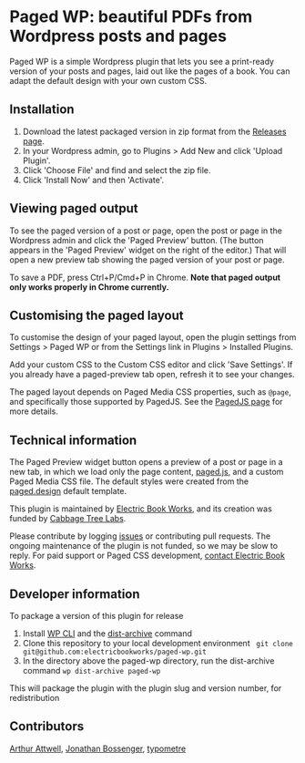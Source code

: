 # Paged WP: beautiful PDFs from Wordpress posts and pages

Paged WP is a simple Wordpress plugin that lets you see a print-ready version of your posts and pages, laid out like the pages of a book. You can adapt the default design with your own custom CSS.


## Installation

1. Download the latest packaged version in zip format from the [Releases page](https://github.com/electricbookworks/paged-wp/releases).
2. In your Wordpress admin, go to Plugins > Add New and click 'Upload Plugin'.
3. Click 'Choose File' and find and select the zip file.
4. Click 'Install Now' and then 'Activate'.


## Viewing paged output

To see the paged version of a post or page, open the post or page in the Wordpress admin and click the 'Paged Preview' button. (The button appears in the 'Paged Preview' widget on the right of the editor.) That will open a new preview tab showing the paged version of your post or page.

To save a PDF, press Ctrl+P/Cmd+P in Chrome. **Note that paged output only works properly in Chrome currently.**


## Customising the paged layout

To customise the design of your paged layout, open the plugin settings from Settings > Paged WP or from the Settings link in Plugins > Installed Plugins.

Add your custom CSS to the Custom CSS editor and click 'Save Settings'. If you already have a paged-preview tab open, refresh it to see your changes.

The paged layout depends on Paged Media CSS properties, such as `@page`, and specifically those supported by PagedJS. See the [PagedJS page](https://www.pagedmedia.org/paged-js/) for more details.


## Technical information

The Paged Preview widget button opens a preview of a post or page in a new tab, in which we load only the page content, [paged.js](https://www.pagedmedia.org/paged-js/), and a custom Paged Media CSS file. The default styles were created from the [paged.design](https://paged.design) default template.

This plugin is maintained by [Electric Book Works](https://electricbookworks.com/), and its creation was funded by [Cabbage Tree Labs](https://www.cabbagetreelabs.org/).

Please contribute by logging [issues](https://github.com/electricbookworks/paged-wp/issues) or contributing pull requests. The ongoing maintenance of the plugin is not funded, so we may be slow to reply. For paid support or Paged CSS development, [contact Electric Book Works](https://electricbookworks.com/contact).

## Developer information

To package a version of this plugin for release

1. Install [WP CLI](https://wp-cli.org/) and the [dist-archive](https://developer.wordpress.org/cli/commands/dist-archive/) command
2. Clone this repository to your local development environment 
` git clone git@github.com:electricbookworks/paged-wp.git`
3. In the directory above the paged-wp directory, run the dist-archive command
`wp dist-archive paged-wp`

This will package the plugin with the plugin slug and version number, for redistribution

## Contributors

[Arthur Attwell](https://github.com/arthurattwell), [Jonathan Bossenger](https://github.com/jonathanbossenger), [typometre](https://github.com/typometre)
